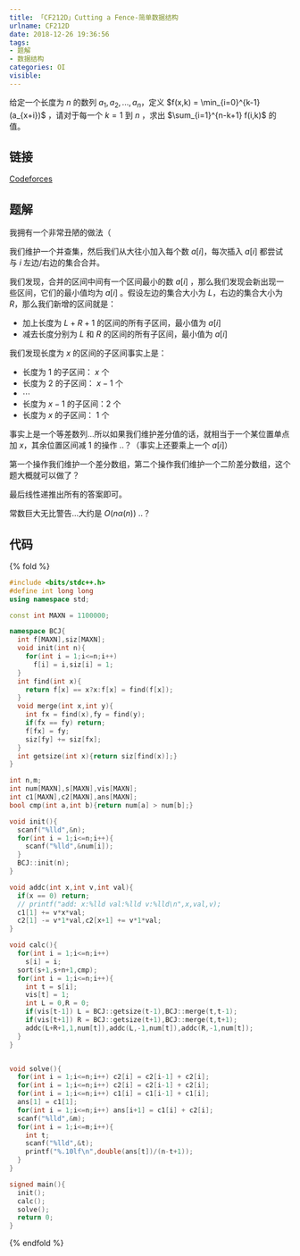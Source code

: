```yaml
---
title: 「CF212D」Cutting a Fence-简单数据结构
urlname: CF212D
date: 2018-12-26 19:36:56
tags:
- 题解
- 数据结构
categories: OI
visible:
---
```


给定一个长度为 $n$ 的数列 $a_1,a_2,...,a_n$，定义 $f(x,k) = \min_{i=0}^{k-1} (a_{x+i})$ ，请对于每一个 $k = 1$ 到 $n$ ，求出 $\sum_{i=1}^{n-k+1} f(i,k)$ 的值。

<!-- more -->

## 链接

[Codeforces](https://codeforces.com/problemset/problem/212/D)

## 题解

我拥有一个非常丑陋的做法（

我们维护一个并查集，然后我们从大往小加入每个数 $a[i]$，每次插入 $a[i]$ 都尝试与 $i$ 左边/右边的集合合并。

我们发现，合并的区间中间有一个区间最小的数 $a[i]$ ，那么我们发现会新出现一些区间，它们的最小值均为 $a[i]$ 。假设左边的集合大小为 $L$，右边的集合大小为 $R$，那么我们新增的区间就是：

+ 加上长度为 $L+R+1$ 的区间的所有子区间，最小值为 $a[i]$
+ 减去长度分别为 $L$ 和 $R$ 的区间的所有子区间，最小值为 $a[i]$

我们发现长度为 $x$ 的区间的子区间事实上是：

+ 长度为 $1$ 的子区间： $x$ 个
+ 长度为 $2$ 的子区间： $x-1$ 个
+ $\cdots$
+ 长度为 $x-1$ 的子区间：$2$ 个
+ 长度为 $x$ 的子区间： $1$ 个


事实上是一个等差数列...所以如果我们维护差分值的话，就相当于一个某位置单点加 $x$，其余位置区间减 $1$ 的操作 ..？（事实上还要乘上一个 $a[i]$）

第一个操作我们维护一个差分数组，第二个操作我们维护一个二阶差分数组，这个题大概就可以做了？

最后线性递推出所有的答案即可。

常数巨大无比警告...大约是 $O(n \alpha(n))$ ..？

## 代码

{% fold %}

```cpp
#include <bits/stdc++.h>
#define int long long
using namespace std;

const int MAXN = 1100000;

namespace BCJ{
  int f[MAXN],siz[MAXN];
  void init(int n){
    for(int i = 1;i<=n;i++)
      f[i] = i,siz[i] = 1;
  }
  int find(int x){
    return f[x] == x?x:f[x] = find(f[x]);
  }
  void merge(int x,int y){
    int fx = find(x),fy = find(y);
    if(fx == fy) return;
    f[fx] = fy;
    siz[fy] += siz[fx];
  }
  int getsize(int x){return siz[find(x)];}
}

int n,m;
int num[MAXN],s[MAXN],vis[MAXN];
int c1[MAXN],c2[MAXN],ans[MAXN];
bool cmp(int a,int b){return num[a] > num[b];}

void init(){
  scanf("%lld",&n);
  for(int i = 1;i<=n;i++){
    scanf("%lld",&num[i]);
  }
  BCJ::init(n);
}

void addc(int x,int v,int val){
  if(x == 0) return;
  // printf("add: x:%lld val:%lld v:%lld\n",x,val,v);
  c1[1] += v*x*val;
  c2[1] -= v*1*val,c2[x+1] += v*1*val;
}

void calc(){
  for(int i = 1;i<=n;i++)
    s[i] = i;
  sort(s+1,s+n+1,cmp);
  for(int i = 1;i<=n;i++){
    int t = s[i];
    vis[t] = 1;
    int L = 0,R = 0;
    if(vis[t-1]) L = BCJ::getsize(t-1),BCJ::merge(t,t-1);
    if(vis[t+1]) R = BCJ::getsize(t+1),BCJ::merge(t,t+1);
    addc(L+R+1,1,num[t]),addc(L,-1,num[t]),addc(R,-1,num[t]);
  }
}


void solve(){
  for(int i = 1;i<=n;i++) c2[i] = c2[i-1] + c2[i];
  for(int i = 1;i<=n;i++) c2[i] = c2[i-1] + c2[i];
  for(int i = 1;i<=n;i++) c1[i] = c1[i-1] + c1[i];
  ans[1] = c1[1];
  for(int i = 1;i<=n;i++) ans[i+1] = c1[i] + c2[i];
  scanf("%lld",&m);
  for(int i = 1;i<=m;i++){
    int t;
    scanf("%lld",&t);
    printf("%.10lf\n",double(ans[t])/(n-t+1));
  }
}

signed main(){
  init();
  calc();
  solve();
  return 0;
}
```

{% endfold %}

